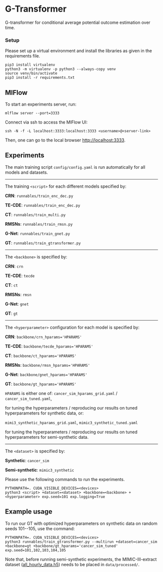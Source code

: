 G-Transformer
==============================

G-transformer for conditional average potential outcome estimation over time.

### Setup
Please set up a virtual environment and install the libraries as given in the requirements file.
```console
pip3 install virtualenv
python3 -m virtualenv -p python3 --always-copy venv
source venv/bin/activate
pip3 install -r requirements.txt
```

## MlFlow
To start an experiments server, run: 

`mlflow server --port=3333`

Connect via ssh to access the MlFlow UI:

`ssh -N -f -L localhost:3333:localhost:3333 <username>@<server-link>`

Then, one can go to the local browser <http://localhost:3333>.

## Experiments

The main training script `config/config.yaml` is run automatically for all models and datasets.
___
The training `<script>` for each different models specified by:

**CRN**: `runnables/train_enc_dec.py`

**TE-CDE**: `runnables/train_enc_dec.py`

**CT**: `runnables/train_multi.py`

**RMSNs**: `runnables/train_rmsn.py`

**G-Net**: `runnables/train_gnet.py`

**GT**: `runnables/train_gtransformer.py`

___

The `<backbone>` is specified by:

**CRN**: `crn`

**TE-CDE**: `tecde`

**CT**: `ct`

**RMSNs**: `rmsn`

**G-Net**: `gnet`

**GT**: `gt`
___

The `<hyperparameter>` configuration for each model is specified by:

**CRN**: `backbone/crn_hparams='HPARAMS'`

**TE-CDE**: `backbone/tecde_hparams='HPARAMS'`

**CT**: `backbone/ct_hparams='HPARAMS'`

**RMSNs**: `backbone/rmsn_hparams='HPARAMS'`

**G-Net**: `backbone/gnet_hparams='HPARAMS'`

**GT**: `backbone/gt_hparams='HPARAMS'`

`HPARAMS` is either one of:
`cancer_sim_hparams_grid.yaml` / `cancer_sim_tuned.yaml`,

for tuning the hyperparameters / reproducing our results on tuned hyperparameters for synthetic data, or:

`mimi3_synthetic_hparams_grid.yaml`, `mimic3_synthetic_tuned.yaml`

for tuning the hyperparameters / reproducing our results on tuned hyperparameters for semi-synthetic data.

___

The `<dataset>` is specified by:

**Synthetic**: `cancer_sim`

**Semi-synthetic**: `mimic3_synthetic`

Please use the following commands to run the experiments. 
```console
PYTHONPATH=. CUDA_VISIBLE_DEVICES=<devices> 
python3 <script> +dataset=<dataset> +backbone=<backbone> +<hyperparameter> exp.seed=101 exp.logging=True 
```

## Example usage
To run our GT with optimized hyperparameters on synthetic data on random seeds 101--105, use the command:
```console
PYTHONPATH=. CUDA_VISIBLE_DEVICES=<devices> 
python3 runnables/train_gtransformer.py --multirun +dataset=cancer_sim +backbone=gt +backbone/gt_hparams='cancer_sim_tuned' exp.seed=101,102,103,104,105
```

Note that, before running semi-synthetic experiments, the MIMIC-III-extract dataset ([all_hourly_data.h5](https://github.com/MLforHealth/MIMIC_Extract)) needs to be placed in `data/processed/`.

